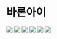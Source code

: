 # 바론아이
<img src= "https://user-images.githubusercontent.com/39851922/64303983-89dd4f00-cfc5-11e9-9dc6-1bd048903bde.png">

<img src="https://user-images.githubusercontent.com/39851922/64303984-8f3a9980-cfc5-11e9-9ae8-1ec24afb9cfe.png ">

<img src="https://user-images.githubusercontent.com/39851922/64303986-92358a00-cfc5-11e9-8689-74f078afae26.png ">

<img src="https://user-images.githubusercontent.com/39851922/64303988-9497e400-cfc5-11e9-9d32-5eeadbb16cc7.png ">

<img src="https://user-images.githubusercontent.com/39851922/64303990-98c40180-cfc5-11e9-89d1-17c73da8a1e2.png ">

<img src="https://user-images.githubusercontent.com/39851922/64303994-9f527900-cfc5-11e9-9623-29fd54a676d4.png">
